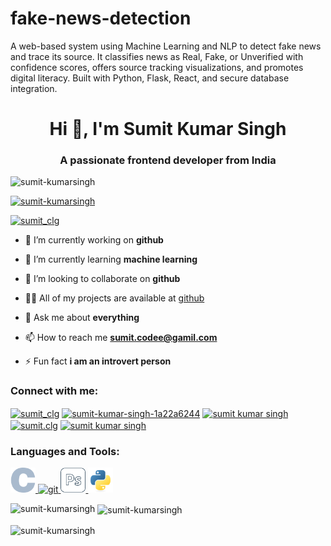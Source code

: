 # fake-news-detection
A web-based system using Machine Learning and NLP to detect fake news and trace its source. It classifies news as Real, Fake, or Unverified with confidence scores, offers source tracking visualizations, and promotes digital literacy. Built with Python, Flask, React, and secure database integration.  
<h1 align="center">Hi 👋, I'm Sumit Kumar Singh</h1>
<h3 align="center">A passionate frontend developer from India</h3>

<p align="left"> <img src="https://komarev.com/ghpvc/?username=sumit-kumarsingh&label=Profile%20views&color=0e75b6&style=flat" alt="sumit-kumarsingh" /> </p>

<p align="left"> <a href="https://github.com/ryo-ma/github-profile-trophy"><img src="https://github-profile-trophy.vercel.app/?username=sumit-kumarsingh" alt="sumit-kumarsingh" /></a> </p>

<p align="left"> <a href="https://twitter.com/sumit_clg" target="blank"><img src="https://img.shields.io/twitter/follow/sumit_clg?logo=twitter&style=for-the-badge" alt="sumit_clg" /></a> </p>

- 🔭 I’m currently working on **github**

- 🌱 I’m currently learning **machine learning**

- 💞️ I’m looking to collaborate on **github**

- 👨‍💻 All of my projects are available at [github](github)

- 💬 Ask me about **everything**

- 📫 How to reach me **sumit.codee@gamil.com**

- ⚡ Fun fact **i am an introvert person**

<h3 align="left">Connect with me:</h3>
<p align="left">
<a href="https://twitter.com/sumit_clg" target="blank"><img align="center" src="https://raw.githubusercontent.com/rahuldkjain/github-profile-readme-generator/master/src/images/icons/Social/twitter.svg" alt="sumit_clg" height="30" width="40" /></a>
<a href="https://linkedin.com/in/sumit-kumar-singh-1a22a6244" target="blank"><img align="center" src="https://raw.githubusercontent.com/rahuldkjain/github-profile-readme-generator/master/src/images/icons/Social/linked-in-alt.svg" alt="sumit-kumar-singh-1a22a6244" height="30" width="40" /></a>
<a href="https://fb.com/sumit kumar singh" target="blank"><img align="center" src="https://raw.githubusercontent.com/rahuldkjain/github-profile-readme-generator/master/src/images/icons/Social/facebook.svg" alt="sumit kumar singh" height="30" width="40" /></a>
<a href="https://instagram.com/sumit.clg" target="blank"><img align="center" src="https://raw.githubusercontent.com/rahuldkjain/github-profile-readme-generator/master/src/images/icons/Social/instagram.svg" alt="sumit.clg" height="30" width="40" /></a>
<a href="https://www.youtube.com/c/sumit kumar singh" target="blank"><img align="center" src="https://raw.githubusercontent.com/rahuldkjain/github-profile-readme-generator/master/src/images/icons/Social/youtube.svg" alt="sumit kumar singh" height="30" width="40" /></a>
</p>

<h3 align="left">Languages and Tools:</h3>
<p align="left"> <a href="https://www.cprogramming.com/" target="_blank" rel="noreferrer"> <img src="https://raw.githubusercontent.com/devicons/devicon/master/icons/c/c-original.svg" alt="c" width="40" height="40"/> </a> <a href="https://git-scm.com/" target="_blank" rel="noreferrer"> <img src="https://www.vectorlogo.zone/logos/git-scm/git-scm-icon.svg" alt="git" width="40" height="40"/> </a> <a href="https://www.photoshop.com/en" target="_blank" rel="noreferrer"> <img src="https://raw.githubusercontent.com/devicons/devicon/master/icons/photoshop/photoshop-line.svg" alt="photoshop" width="40" height="40"/> </a> <a href="https://www.python.org" target="_blank" rel="noreferrer"> <img src="https://raw.githubusercontent.com/devicons/devicon/master/icons/python/python-original.svg" alt="python" width="40" height="40"/> </a> </p>

<p><img align="left" src="https://github-readme-stats.vercel.app/api/top-langs?username=sumit-kumarsingh&show_icons=true&locale=en&layout=compact" alt="sumit-kumarsingh" /></p>

<p>&nbsp;<img align="center" src="https://github-readme-stats.vercel.app/api?username=sumit-kumarsingh&show_icons=true&locale=en" alt="sumit-kumarsingh" /></p>

<p><img align="center" src="https://github-readme-streak-stats.herokuapp.com/?user=sumit-kumarsingh&" alt="sumit-kumarsingh" /></p>
